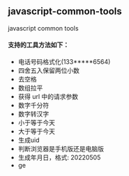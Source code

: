 ##  javascript-common-tools
javascript common tools

#### 支持的工具方法如下：
- 电话号码格式化(133*****6564)
- 四舍五入保留两位小数
- 去空格
- 数组拉平
- 获得 url 中的请求参数
- 数字千分符
- 数字转汉字
- 小于等于今天
- 大于等于今天
- 生成uid
- 判断浏览器是手机版还是电脑版
- 生成年月日，格式: 20220505
- ge